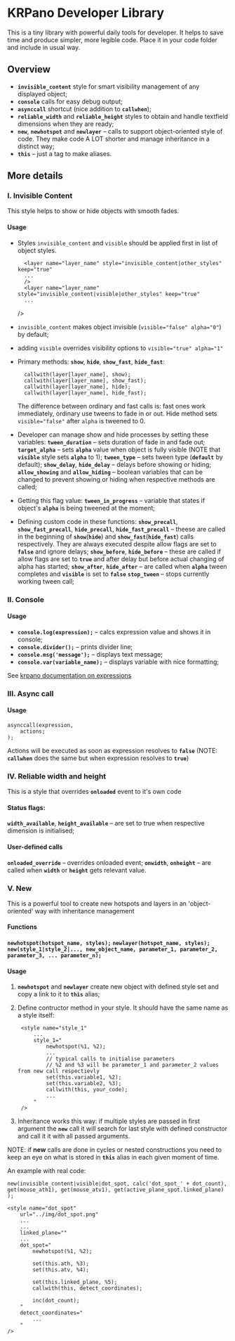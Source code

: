 # KRPano Developer Library
This is a tiny library with powerful daily tools for developer. It helps to save time and produce simpler, more legible code.
Place it in your code folder and include in usual way.
## Overview
- **`invisible_content`** style for smart visibility management of any displayed object;
- **`console`** calls for easy debug output;
- **`asynccall`** shortcut (nice addition to **`callwhen`**);
- **`reliable_width`** and **`reliable_height`** styles to obtain and handle textfield dimensions when they are ready;
- **`new`**, **`newhotspot`** and **`newlayer`** – calls to support object-oriented style of code. They make code A LOT shorter and manage inheritance in a distinct way;
- **`this`** – just a tag to make aliases.
## More details
### I. Invisible Content
This style helps to show or hide objects with smooth fades.
#### Usage
* Styles `invisible_content` and `visible` should be applied first in list of object styles.

		<layer name="layer_name" style="invisible_content|other_styles" keep="true"
		...
		/>
		<layer name="layer_name" style="invisible_content|visible|other_styles" keep="true"
		...
	/>

* `invisible_content` makes object invisible (`visible="false" alpha="0"`) by default;
* adding `visible` overrides visibility options to `visible="true" alpha="1"` 
* Primary methods: **`show`**, **`hide`**, **`show_fast`**, **`hide_fast`**:

		callwith(layer[layer_name], show);
		callwith(layer[layer_name], show_fast);
		callwith(layer[layer_name], hide);
		callwith(layer[layer_name], hide_fast);
	The difference between ordinary and fast calls is: fast ones work immediately, ordinary use tweens to fade in or out.
	 Hide method sets `visible="false"` after `alpha` is tweened to 0.
* Developer can manage show and hide processes by setting these variables:
	**`tween_duration`** – sets duration of fade in and fade out;
	**`target_alpha`** – sets **`alpha`** value when object is fully visible (NOTE that **`visible`** style sets **`alpha`** to 1);
	**`tween_type`** – sets tween type (**`default`** by default);
	**`show_delay`**, **`hide_delay`** – delays before showing or hiding;
	**`allow_showing`** and **`allow_hiding`** – boolean variables that can be changed to prevent showing or hiding when respective methods are called;
* Getting this flag value:
	**`tween_in_progress`** – variable that states if object's **`alpha`** is being tweened at the moment;
* Defining custom code in these functions:
	**`show_precall`**, **`show_fast_precall`**, **`hide_precall`**, **`hide_fast_precall`** – theese are called in the beginning of **`show`**(**`hide`**) and **`show_fast`**(**`hide_fast`**) calls respectively. They are always executed despite allow flags are set to **`false`** and ignore delays;
	**`show_before`**, **`hide_before`** – these are called if allow flags are set to **`true`** and after delay but before actual changing of alpha has started;
	**`show_after`**, **`hide_after`** – are called when  **`alpha`** tween completes and **`visible`** is set to **`false`**
	**`stop_tween`** – stops currently working tween call;
### II. Console
#### Usage
* **`console.log(expression);`** – calcs expression value and shows it in console;
* **`console.divider();`** – prints divider line;
* **`console.msg('message');`** – displays text message;
* **`console.var(variable_name);`** – displays variable with nice formatting;

See [krpano documentation on expressions](https://krpano.com/docu/actions/#expressions)
### III. Async call
#### Usage
    asynccall(expression,
    	actions;
    );

Actions will be executed as soon as expression resolves to **`false`**
(NOTE: **`callwhen`** does the same but when expression resolves to **`true`**)
### IV. Reliable width and height
This is a style that overrides **`onloaded`** event to it's own code
#### Status flags:
**`width_available`**, **`height_available`** – are set to true when respective dimension is initialised;

#### User-defined calls
**`onloaded_override`** – overrides onloaded event;
**`onwidth`**, **`onheight`** – are called when **`width`** or **`height`** gets relevant value.

### V. New
This is a powerful tool to create new hotspots and layers in an 'object-oriented' way with inheritance management

#### Functions
**`newhotspot(hotspot_name, styles);`**
**`newlayer(hotspot_name, styles);`**
**`new(style_1|style_2|..., new_object_name, parameter_1, parameter_2, parameter_3, ... parameter_n);`**

#### Usage

1. **`newhotspot`** and **`newlayer`** create new object with defined style set  and copy a link to it to **`this`** alias;
2. Define contructor method in your style. It should have the same name as a style itself:
	
		<style name="style_1"
			...
			style_1="
				newhotspot(%1, %2);
				...
				// typical calls to initialise parameters
				// %2 and %3 will be parameter_1 and parameter_2 values from new call respectievly
				set(this.variable1, %2);
				set(this.variable2, %3);
				callwith(this, your_code);
				...
			"
		/>
3. Inheritance works this way: if multiple styles are passed in first argument the **`new`** call it will search for last style with defined constructor and call it it with all passed arguments.

NOTE: if **new** calls are done in cycles or nested constructions you need to keep an eye on what is stored in **`this`** alias in each given moment of time.

An example with real code:

	new(invisible_content|visible|dot_spot, calc('dot_spot_' + dot_count), get(mouse_ath1), get(mouse_atv1), get(active_plane_spot.linked_plane) );
	
	<style name="dot_spot"
		url="../img/dot_spot.png"
		...
		...
		linked_plane=""
		...
		dot_spot="
			newhotspot(%1, %2);

			set(this.ath, %3);
			set(this.atv, %4);

			set(this.linked_plane, %5);
			callwith(this, detect_coordinates);

			inc(dot_count);
		"
		detect_coordinates="
			...
		"
	/>